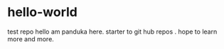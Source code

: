 # hello-world
test repo
hello am panduka here.
starter to git hub repos .
hope to learn more and more.
